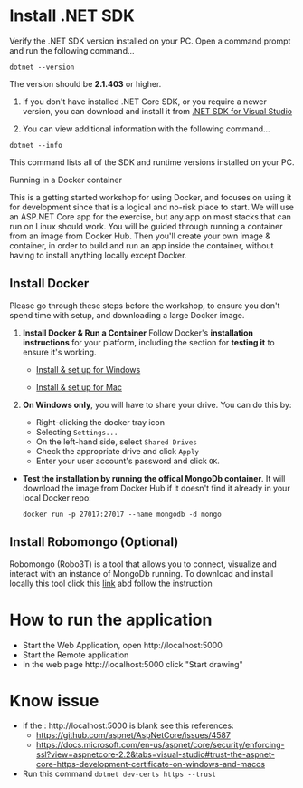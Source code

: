 # Install .NET SDK

Verify the .NET SDK version installed on your PC. Open a command prompt and run the following command...

```dotnet --version```

The version should be **2.1.403** or higher.

1. If you don't have installed .NET Core SDK, or you require a newer version, you can download and install it from [.NET SDK for Visual Studio](https://www.microsoft.com/net/download/visual-studio-sdks)

2. You can view additional information with the following command...

```dotnet --info```

This command lists all of the SDK and runtime versions installed on your PC.


 Running in a Docker container

This is a getting started workshop for using Docker, and focuses on using it for development since that is a logical and no-risk place to start. We will use an ASP.NET Core app for the exercise, but any app on most stacks that can run on Linux should work. You will be guided through running a container from an image from Docker Hub. Then you'll create your own image & container, in order to build and run an app inside the container, without having to install anything locally except Docker.



## Install Docker

Please go through these steps before the workshop, to ensure you don't spend time with setup, and downloading a large Docker image.

1. **Install Docker & Run a Container** Follow Docker's **installation instructions** for your platform, including the section for **testing it** to ensure it's working.

    - [Install & set up for Windows](https://store.docker.com/editions/community/docker-ce-desktop-windows?tab=description)

    - [Install & set up for Mac](https://store.docker.com/editions/community/docker-ce-desktop-mac?tab=description)

1. **On Windows only**, you will have to share your drive. You can do this by:

    - Right-clicking the docker tray icon
    - Selecting `Settings...`
    - On the left-hand side, select `Shared Drives`
    - Check the appropriate drive and click `Apply`
    - Enter your user account's password and click `OK`.

- **Test the installation by running the offical MongoDb container**. It will download the image from Docker Hub if it doesn't find it already in your local Docker repo:

    `docker run -p 27017:27017 --name mongodb -d mongo`

## Install Robomongo (Optional)

Robomongo (Robo3T) is a tool that allows you to connect, visualize and interact with an instance of MongoDb running. To download and install locally this tool click this [link](https://robomongo.org/download) abd follow the instruction

# How to run the application 
- Start the Web Application, open http://localhost:5000
- Start the Remote application
- In the web page http://localhost:5000 click "Start drawing"

# Know issue
- if the : http://localhost:5000 is blank see this references: 
	- https://github.com/aspnet/AspNetCore/issues/4587 
	- https://docs.microsoft.com/en-us/aspnet/core/security/enforcing-ssl?view=aspnetcore-2.2&tabs=visual-studio#trust-the-aspnet-core-https-development-certificate-on-windows-and-macos
- Run this command  `dotnet dev-certs https --trust`

